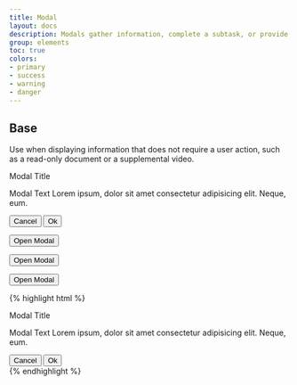 ```yaml
---
title: Modal
layout: docs
description: Modals gather information, complete a subtask, or provide additional information without losing the context of an underlying page.
group: elements
toc: true
colors:
- primary
- success
- warning
- danger
---
```


## Base

Use when displaying information that does not require a user action, such as a read-only document or a supplemental video.

<div id="modal_default" class="c-modal c-modal-fade c-modal-in" style="display: none;">
    <div class="c-modal-dialog">
        <div class="c-modal-content">
            <div class="c-modal-header">
                <span class="c-modal-title">Modal header</span>
                <button type="button" class="c-modal-close">
                    <span onclick="closeDefault()" aria-hidden="true">×</span>
                </button>
            </div>
            <div class="c-modal-body">
                Lorem ipsum dolor sit amet, consectetur adipisicing elit. Possimus fugit perferendis voluptates cumque unde fuga reprehenderit
                illum doloribus, error, officia earum odit quasi minus odio eveniet explicabo accusantium, tempore quisquam.
            </div>
        </div>
    </div>
</div>

<div id="modal_danger" class="c-modal c-modal-danger c-modal-fade c-modal-in" style="display: none;">
<div class="c-modal-dialog">
    <div class="c-modal-content">
    <div class="c-modal-body c-text-center">
        <i class="fa fa-exclamation-circle c-modal-confirmation-icon"></i>
        <span class="c-modal-confirmation-title">Modal Title</span>
        <p class="c-modal-confirmation-text">Modal Text Lorem ipsum, dolor sit amet consectetur adipisicing elit. Neque, eum.</p>
        <div class="c-modal-confirmation-buttons">
        <span class="close-modal" aria-hidden="true">
            <button onclick="closeDanger()" class=" close-modal c-btn c-btn-secondary c-m-right-sm">Cancel</button>
            <button onclick="closeDanger()" class="c-btn c-btn-danger">Delete</button>
        </span>
        </div>
    </div>
    </div>
</div>
</div>

<div id="modal_info" class="c-modal c-modal-info c-modal-fade c-modal-in">
<div class="c-modal-dialog">
    <div class="c-modal-content">
    <div class="c-modal-body c-text-center">
        <i class="fa fa-question-circle c-modal-confirmation-icon"></i>
        <span class="c-modal-confirmation-title">Modal Title</span>
        <p class="c-modal-confirmation-text">Modal Text Lorem ipsum, dolor sit amet consectetur adipisicing elit. Neque, eum.</p>
        <div class="c-modal-confirmation-buttons">
        <span class="close-modal" aria-hidden="true">
            <button onclick="closeInfo()" class=" close-modal c-btn c-btn-secondary c-m-right-sm">Cancel</button>
            <button onclick="closeInfo()" class=" close c-btn c-btn-primary">Ok</button>
            </span>
        </div>
    </div>
    </div>
</div>
</div>

<!-- dark background to appear behind modals -->
<div id="dark" class="c-modal-backdrop c-modal-fade c-modal-in" style="display: none;"></div>

<button id="btn_default" class="c-btn c-btn-secondary c-btn-lg">Open Modal</button>

<button id="btn_danger" class="c-btn c-btn-danger c-btn-lg">Open Modal</button>

<button id="btn_info" class="c-btn c-btn-primary c-btn-lg">Open Modal</button>


{% highlight html %}
<div id="modal_info" class="c-modal c-modal-info c-modal-fade c-modal-in">
<div class="c-modal-dialog">
    <div class="c-modal-content">
    <div class="c-modal-body c-text-center">
        <i class="fa fa-question-circle c-modal-confirmation-icon"></i>
        <span class="c-modal-confirmation-title">Modal Title</span>
        <p class="c-modal-confirmation-text">Modal Text Lorem ipsum, dolor sit amet consectetur adipisicing elit. Neque, eum.</p>
        <div class="c-modal-confirmation-buttons">
        <span class="close-modal" aria-hidden="true">
            <button onclick="closeInfo()" class=" close-modal c-btn c-btn-secondary c-m-right-sm">Cancel</button>
            <button onclick="closeInfo()" class=" close c-btn c-btn-primary">Ok</button>
            </span>
        </div>
    </div>
    </div>
</div>
</div>
{% endhighlight %}

